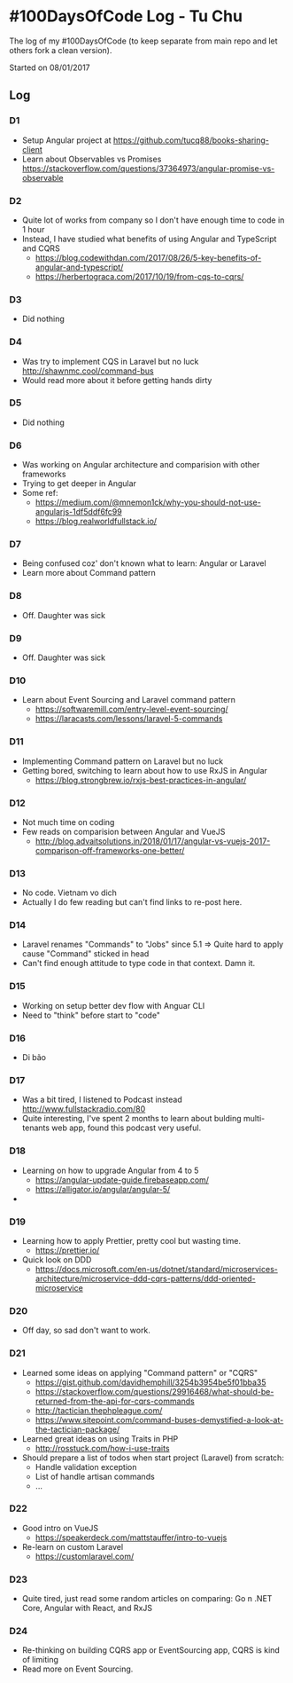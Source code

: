 # #100DaysOfCode Log - Tu Chu
The log of my #100DaysOfCode (to keep separate from main repo and let others fork a clean version).

Started on 08/01/2017

## Log

### D1
- Setup Angular project at https://github.com/tucq88/books-sharing-client
- Learn about Observables vs Promises https://stackoverflow.com/questions/37364973/angular-promise-vs-observable

### D2
- Quite lot of works from company so I don't have enough time to code in 1 hour
- Instead, I have studied what benefits of using Angular and TypeScript and CQRS
    - https://blog.codewithdan.com/2017/08/26/5-key-benefits-of-angular-and-typescript/
    - https://herbertograca.com/2017/10/19/from-cqs-to-cqrs/

### D3
- Did nothing

### D4
- Was try to implement CQS in Laravel but no luck http://shawnmc.cool/command-bus
- Would read more about it before getting hands dirty

### D5
- Did nothing

### D6
- Was working on Angular architecture and comparision with other frameworks
- Trying to get deeper in Angular
- Some ref:
    - https://medium.com/@mnemon1ck/why-you-should-not-use-angularjs-1df5ddf6fc99
    - https://blog.realworldfullstack.io/

### D7
- Being confused coz' don't known what to learn: Angular or Laravel
- Learn more about Command pattern

### D8
- Off. Daughter was sick

### D9
- Off. Daughter was sick

### D10
- Learn about Event Sourcing and Laravel command pattern
    - https://softwaremill.com/entry-level-event-sourcing/
    - https://laracasts.com/lessons/laravel-5-commands

### D11
- Implementing Command pattern on Laravel but no luck
- Getting bored, switching to learn about how to use RxJS in Angular
    - https://blog.strongbrew.io/rxjs-best-practices-in-angular/

### D12
- Not much time on coding
- Few reads on comparision between Angular and VueJS
    - http://blog.advaitsolutions.in/2018/01/17/angular-vs-vuejs-2017-comparison-off-frameworks-one-better/

### D13
- No code. Vietnam vo dich
- Actually I do few reading but can't find links to re-post here.

### D14
- Laravel renames "Commands" to "Jobs" since 5.1 => Quite hard to apply cause "Command" sticked in head
- Can't find enough attitude to type code in that context. Damn it.

### D15
- Working on setup better dev flow with Anguar CLI
- Need to "think" before start to "code"

### D16
- Di bão

### D17
- Was a bit tired, I listened to Podcast instead http://www.fullstackradio.com/80
- Quite interesting, I've spent 2 months to learn about bulding multi-tenants web app, found this
podcast very useful.

### D18
- Learning on how to upgrade Angular from 4 to 5
    - https://angular-update-guide.firebaseapp.com/
    - https://alligator.io/angular/angular-5/
-

### D19
- Learning how to apply Prettier, pretty cool but wasting time.
    - https://prettier.io/
- Quick look on DDD
    - https://docs.microsoft.com/en-us/dotnet/standard/microservices-architecture/microservice-ddd-cqrs-patterns/ddd-oriented-microservice

### D20
- Off day, so sad don't want to work.

### D21
- Learned some ideas on applying "Command pattern" or "CQRS"
    - https://gist.github.com/davidhemphill/3254b3954be5f01bba35
    - https://stackoverflow.com/questions/29916468/what-should-be-returned-from-the-api-for-cqrs-commands
    - http://tactician.thephpleague.com/
    - https://www.sitepoint.com/command-buses-demystified-a-look-at-the-tactician-package/
- Learned great ideas on using Traits in PHP
    - http://rosstuck.com/how-i-use-traits
- Should prepare a list of todos when start project (Laravel) from scratch:
    - Handle validation exception
    - List of handle artisan commands
    - ...

### D22
- Good intro on VueJS
    - https://speakerdeck.com/mattstauffer/intro-to-vuejs
- Re-learn on custom Laravel
    - https://customlaravel.com/

### D23
- Quite tired, just read some random articles on comparing: Go n .NET Core, Angular with React, and
RxJS

### D24
- Re-thinking on building CQRS app or EventSourcing app, CQRS is kind of limiting
- Read more on Event Sourcing.